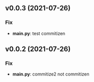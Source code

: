 ## v0.0.3 (2021-07-26)

### Fix

- **main.py**: test commitizen

## v0.0.2 (2021-07-26)

### Fix

- **main.py**: commitize2 not commitizen
